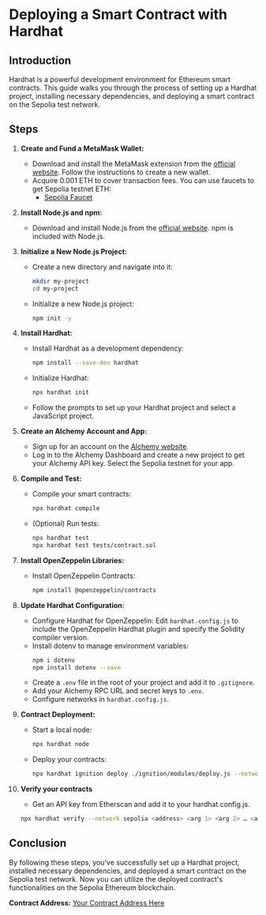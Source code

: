 # Deploying a Smart Contract with Hardhat

## Introduction
Hardhat is a powerful development environment for Ethereum smart contracts. This guide walks you through the process of setting up a Hardhat project, installing necessary dependencies, and deploying a smart contract on the Sepolia test network.

## Steps

1. **Create and Fund a MetaMask Wallet:**
   - Download and install the MetaMask extension from the [official website](https://metamask.io/). Follow the instructions to create a new wallet.
   - Acquire 0.001 ETH to cover transaction fees. You can use faucets to get Sepolia testnet ETH:
     - [Sepolia Faucet](https://faucet.sepolia.dev/)

2. **Install Node.js and npm:**
   - Download and install Node.js from the [official website](https://nodejs.org/). npm is included with Node.js.

3. **Initialize a New Node.js Project:**
   - Create a new directory and navigate into it:
     ```sh
     mkdir my-project
     cd my-project
     ```
   - Initialize a new Node.js project:
     ```sh
     npm init -y
     ```

4. **Install Hardhat:**
   - Install Hardhat as a development dependency:
     ```sh
     npm install --save-dev hardhat
     ```
   - Initialize Hardhat:
     ```sh
     npx hardhat init
     ```
   - Follow the prompts to set up your Hardhat project and select a JavaScript project.

5. **Create an Alchemy Account and App:**
   - Sign up for an account on the [Alchemy website](https://alchemy.com/).
   - Log in to the Alchemy Dashboard and create a new project to get your Alchemy API key. Select the Sepolia testnet for your app.

6. **Compile and Test:**
   - Compile your smart contracts:
     ```sh
     npx hardhat compile
     ```
   - (Optional) Run tests:
     ```sh
     npx hardhat test
     npx hardhat test tests/contract.sol
     ```

7. **Install OpenZeppelin Libraries:**
   - Install OpenZeppelin Contracts:
     ```sh
     npm install @openzeppelin/contracts
     ```

8. **Update Hardhat Configuration:**
   - Configure Hardhat for OpenZeppelin:
     Edit `hardhat.config.js` to include the OpenZeppelin Hardhat plugin and specify the Solidity compiler version.
   - Install dotenv to manage environment variables:
     ```sh
     npm i dotenv
     npm install dotenv --save
     ```
   - Create a `.env` file in the root of your project and add it to `.gitignore`.
   - Add your Alchemy RPC URL and secret keys to `.env`.
   - Configure networks in `hardhat.config.js`.

9. **Contract Deployment:**
   - Start a local node:
     ```sh
     npx hardhat node
     ```
   - Deploy your contracts:
     ```sh
     npx hardhat ignition deploy ./ignition/modules/deploy.js --network sepolia
     ```
10. **Verify your contracts**
    - Get an API key from Etherscan and add it to your hardhat.config.js.
    ```sh
    npx hardhat verify --network sepolia <address> <arg 1> <arg 2> … <arg n>
    ```

## Conclusion
By following these steps, you've successfully set up a Hardhat project, installed necessary dependencies, and deployed a smart contract on the Sepolia test network. Now you can utilize the deployed contract's functionalities on the Sepolia Ethereum blockchain.

**Contract Address:** [Your Contract Address Here](https://sepolia.etherscan.io/address/YourContractAddressHere)
